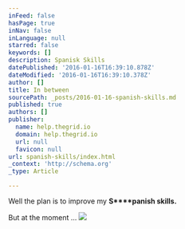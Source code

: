 ```yaml
---
inFeed: false
hasPage: true
inNav: false
inLanguage: null
starred: false
keywords: []
description: Spanisk Skills
datePublished: '2016-01-16T16:39:10.878Z'
dateModified: '2016-01-16T16:39:10.378Z'
author: []
title: In between
sourcePath: _posts/2016-01-16-spanish-skills.md
published: true
authors: []
publisher:
  name: help.thegrid.io
  domain: help.thegrid.io
  url: null
  favicon: null
url: spanish-skills/index.html
_context: 'http://schema.org'
_type: Article

---
```

Well the plan is to improve my **S****panish skills.**

But at the moment ...
![](http://d33v4339jhl8k0.cloudfront.net/docs/assets/54dd53ebe4b086c0c0966e7a/images/5583d33ae4b01a224b42cc95/file-CpjQNevdpu.gif)